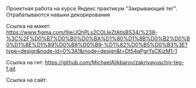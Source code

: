 Проектная работа на курсе Яндекс практикум "Закрывающий тег".
Отрабатываются навыки декорирования

Ссылка на макет: https://www.figma.com/file/JQhPLs2COLIeZtAtlsBS34/%238-%3C%2F%D0%B7%D0%B0%D0%BA%D1%80%D1%8B%D0%B2%D0%B0%D1%8E%D1%89%D0%B8%D0%B9-%D1%82%D0%B5%D0%B3%3E?type=design&node-id=0%3A1&mode=design&t=Dt54qPgrYsCKizM1-1

Ссылка на гит: https://github.com/MichaelAlikbarov/zakrivayuschiy-teg-f.git

Ссылка на сайт: